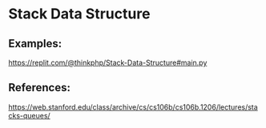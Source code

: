 # Stack Data Structure

## Examples:

https://replit.com/@thinkphp/Stack-Data-Structure#main.py

## References:

https://web.stanford.edu/class/archive/cs/cs106b/cs106b.1206/lectures/stacks-queues/
